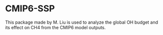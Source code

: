 # CMIP6-SSP

This package made by M. Liu is used to analyze the global OH budget and its effect on CH4 from the CMIP6 model outputs. 
